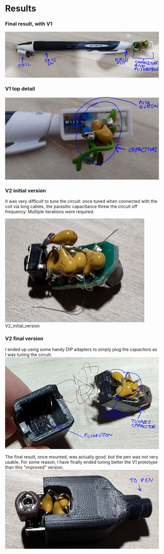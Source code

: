 # Results

### Final result, with V1
![V1_complete](Photos/V1_complete.PNG)

### V1 top detail
![V1_top_detail](Photos/V1_top_detail.PNG)

### V2 initial version
It was very difficult to tune the circuit: once tuned when connected with the
coil via long cables, the parasitic capacitance threw the circuit off frequency.
Multiple iterations were required.

![V2_initial_version](Photos/V2_initial_version.PNG)
V2_initial_version

### V2 final version
I ended up using some handy DIP adapters to simply plug the capacitors as I was
tuning the circuit.
![V2_top_detail](Photos/V2_top_detail.PNG)

The final result, once mounted, was actually good, but the pen was not very usable.
For some reason, I have finally ended tuning better the V1 prototype than this
"improved" version.
![mounted_V2_top](Photos/mounted_V2_top.PNG)
